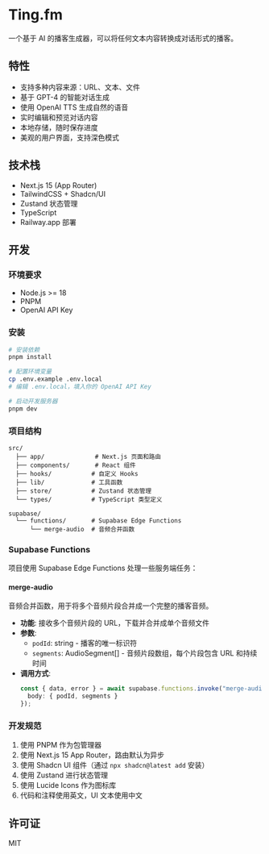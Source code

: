 # Ting.fm

一个基于 AI 的播客生成器，可以将任何文本内容转换成对话形式的播客。

## 特性

- 支持多种内容来源：URL、文本、文件
- 基于 GPT-4 的智能对话生成
- 使用 OpenAI TTS 生成自然的语音
- 实时编辑和预览对话内容
- 本地存储，随时保存进度
- 美观的用户界面，支持深色模式

## 技术栈

- Next.js 15 (App Router)
- TailwindCSS + Shadcn/UI
- Zustand 状态管理
- TypeScript
- Railway.app 部署

## 开发

### 环境要求

- Node.js >= 18
- PNPM
- OpenAI API Key

### 安装

```bash
# 安装依赖
pnpm install

# 配置环境变量
cp .env.example .env.local
# 编辑 .env.local，填入你的 OpenAI API Key

# 启动开发服务器
pnpm dev
```

### 项目结构

```
src/
  ├── app/              # Next.js 页面和路由
  ├── components/       # React 组件
  ├── hooks/           # 自定义 Hooks
  ├── lib/             # 工具函数
  ├── store/           # Zustand 状态管理
  └── types/           # TypeScript 类型定义

supabase/
  └── functions/       # Supabase Edge Functions
      └── merge-audio  # 音频合并函数
```

### Supabase Functions

项目使用 Supabase Edge Functions 处理一些服务端任务：

#### merge-audio

音频合并函数，用于将多个音频片段合并成一个完整的播客音频。

- **功能**: 接收多个音频片段的 URL，下载并合并成单个音频文件
- **参数**:
  - `podId`: string - 播客的唯一标识符
  - `segments`: AudioSegment[] - 音频片段数组，每个片段包含 URL 和持续时间
- **调用方式**:
  ```typescript
  const { data, error } = await supabase.functions.invoke("merge-audio", {
    body: { podId, segments }
  });
  ```

### 开发规范

1. 使用 PNPM 作为包管理器
2. 使用 Next.js 15 App Router，路由默认为异步
3. 使用 Shadcn UI 组件（通过 `npx shadcn@latest add` 安装）
4. 使用 Zustand 进行状态管理
5. 使用 Lucide Icons 作为图标库
6. 代码和注释使用英文，UI 文本使用中文

## 许可证

MIT
